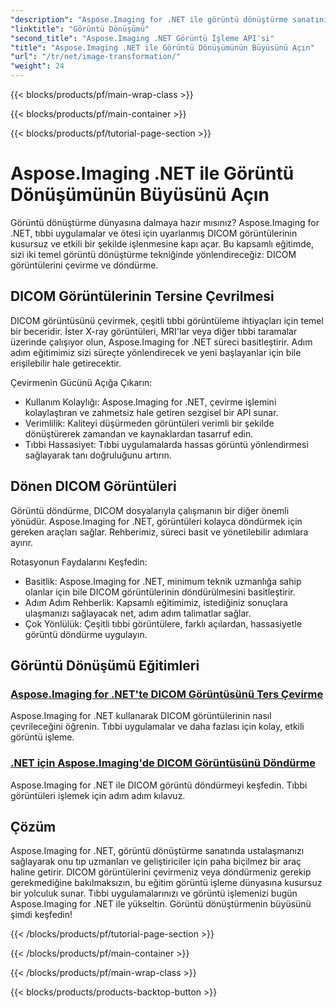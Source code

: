 ```yaml
---
"description": "Aspose.Imaging for .NET ile görüntü dönüştürme sanatını keşfedin. Tıbbi uygulamalar ve daha fazlası için DICOM görüntülerini zahmetsizce çevirmeyi ve döndürmeyi öğrenin."
"linktitle": "Görüntü Dönüşümü"
"second_title": "Aspose.Imaging .NET Görüntü İşleme API'si"
"title": "Aspose.Imaging .NET ile Görüntü Dönüşümünün Büyüsünü Açın"
"url": "/tr/net/image-transformation/"
"weight": 24
---
```


{{< blocks/products/pf/main-wrap-class >}}

{{< blocks/products/pf/main-container >}}

{{< blocks/products/pf/tutorial-page-section >}}

# Aspose.Imaging .NET ile Görüntü Dönüşümünün Büyüsünü Açın


Görüntü dönüştürme dünyasına dalmaya hazır mısınız? Aspose.Imaging for .NET, tıbbi uygulamalar ve ötesi için uyarlanmış DICOM görüntülerinin kusursuz ve etkili bir şekilde işlenmesine kapı açar. Bu kapsamlı eğitimde, sizi iki temel görüntü dönüştürme tekniğinde yönlendireceğiz: DICOM görüntülerini çevirme ve döndürme. 

## DICOM Görüntülerinin Tersine Çevrilmesi

DICOM görüntüsünü çevirmek, çeşitli tıbbi görüntüleme ihtiyaçları için temel bir beceridir. İster X-ray görüntüleri, MRI'lar veya diğer tıbbi taramalar üzerinde çalışıyor olun, Aspose.Imaging for .NET süreci basitleştirir. Adım adım eğitimimiz sizi süreçte yönlendirecek ve yeni başlayanlar için bile erişilebilir hale getirecektir.

Çevirmenin Gücünü Açığa Çıkarın:
- Kullanım Kolaylığı: Aspose.Imaging for .NET, çevirme işlemini kolaylaştıran ve zahmetsiz hale getiren sezgisel bir API sunar.
- Verimlilik: Kaliteyi düşürmeden görüntüleri verimli bir şekilde dönüştürerek zamandan ve kaynaklardan tasarruf edin.
- Tıbbi Hassasiyet: Tıbbi uygulamalarda hassas görüntü yönlendirmesi sağlayarak tanı doğruluğunu artırın.

## Dönen DICOM Görüntüleri

Görüntü döndürme, DICOM dosyalarıyla çalışmanın bir diğer önemli yönüdür. Aspose.Imaging for .NET, görüntüleri kolayca döndürmek için gereken araçları sağlar. Rehberimiz, süreci basit ve yönetilebilir adımlara ayırır.

Rotasyonun Faydalarını Keşfedin:
- Basitlik: Aspose.Imaging for .NET, minimum teknik uzmanlığa sahip olanlar için bile DICOM görüntülerinin döndürülmesini basitleştirir.
- Adım Adım Rehberlik: Kapsamlı eğitimimiz, istediğiniz sonuçlara ulaşmanızı sağlayacak net, adım adım talimatlar sağlar.
- Çok Yönlülük: Çeşitli tıbbi görüntülere, farklı açılardan, hassasiyetle görüntü döndürme uygulayın.

## Görüntü Dönüşümü Eğitimleri
### [Aspose.Imaging for .NET'te DICOM Görüntüsünü Ters Çevirme](./flip-dicom-image/)
Aspose.Imaging for .NET kullanarak DICOM görüntülerinin nasıl çevrileceğini öğrenin. Tıbbi uygulamalar ve daha fazlası için kolay, etkili görüntü işleme.
### [.NET için Aspose.Imaging'de DICOM Görüntüsünü Döndürme](./rotate-dicom-image/)
Aspose.Imaging for .NET ile DICOM görüntü döndürmeyi keşfedin. Tıbbi görüntüleri işlemek için adım adım kılavuz.

## Çözüm

Aspose.Imaging for .NET, görüntü dönüştürme sanatında ustalaşmanızı sağlayarak onu tıp uzmanları ve geliştiriciler için paha biçilmez bir araç haline getirir. DICOM görüntülerini çevirmeniz veya döndürmeniz gerekip gerekmediğine bakılmaksızın, bu eğitim görüntü işleme dünyasına kusursuz bir yolculuk sunar. Tıbbi uygulamalarınızı ve görüntü işlemenizi bugün Aspose.Imaging for .NET ile yükseltin. Görüntü dönüştürmenin büyüsünü şimdi keşfedin!

{{< /blocks/products/pf/tutorial-page-section >}}

{{< /blocks/products/pf/main-container >}}

{{< /blocks/products/pf/main-wrap-class >}}

{{< blocks/products/products-backtop-button >}}
